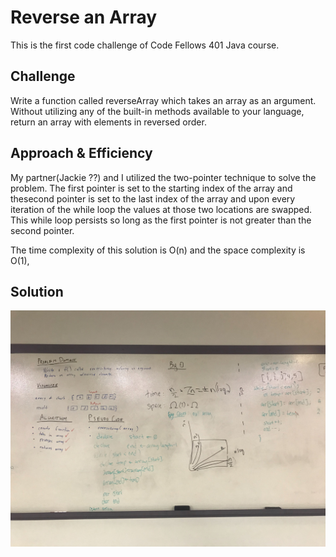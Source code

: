 # Reverse an Array
This is the first code challenge of Code Fellows 401 Java course.

## Challenge
Write a function called reverseArray which takes an array as an argument. Without utilizing any of the built-in methods available to your language, return an array with elements in reversed order.

## Approach & Efficiency
My partner(Jackie ??) and I utilized the two-pointer technique to solve the problem. The first pointer is set to the starting index of the array and thesecond pointer is set to the last index of the array and upon every iteration of the while loop the values at those two locations are swapped. This while loop persists so long as the first pointer is not greater than the second pointer.

The time complexity of this solution is O(n) and the space complexity is O(1),

## Solution
![Whiteboard image of reverse array.](../assets/reverseArray.jpg)